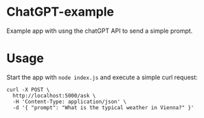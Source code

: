 # ChatGPT-example
Example app with usng the chatGPT API to send a simple prompt. 

# Usage

Start the app with `node index.js` and execute a simple curl request: 

```
curl -X POST \
  http://localhost:5000/ask \
  -H 'Content-Type: application/json' \
  -d '{ "prompt": "What is the typical weather in Vienna?" }'
```
